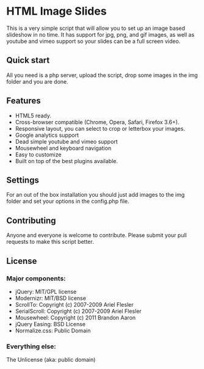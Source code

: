 # HTML Image Slides

This is a very simple script that will allow you to set up an image based slideshow in no time.
It has support for jpg, png, and gif images, as well as youtube and vimeo support so your slides can be a full screen video.



## Quick start

All you need is a php server, upload the script, drop some images in the img folder and you are done.


## Features

* HTML5 ready.
* Cross-browser compatible (Chrome, Opera, Safari, Firefox 3.6+).
* Responsive layout, you can select to crop or letterbox your images.
* Google analytics support
* Dead simple youtube and vimeo support
* Mousewheel and keyboard navigation
* Easy to customize
* Built on top of the best plugins available.


## Settings

For an out of the box installation you should just add images to the img folder and set your options in the config.php file.


## Contributing

Anyone and everyone is welcome to contribute. 
Please submit your pull requests to make this script better.


## License

### Major components:

* jQuery: MIT/GPL license
* Modernizr: MIT/BSD license
* ScrollTo: Copyright (c) 2007-2009 Ariel Flesler
* SerialScroll: Copyright (c) 2007-2009 Ariel Flesler
* Mousewheel: Copyright (c) 2011 Brandon Aaron
* jQuery Easing: BSD License
* Normalize.css: Public Domain

### Everything else:

The Unlicense (aka: public domain)